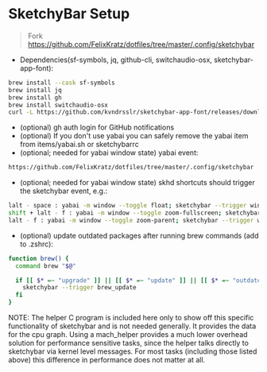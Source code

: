 # SketchyBar Setup

> Fork https://github.com/FelixKratz/dotfiles/tree/master/.config/sketchybar

- Dependencies(sf-symbols, jq, github-cli, switchaudio-osx, sketchybar-app-font):

```sh
brew install --cask sf-symbols
brew install jq
brew install gh
brew install switchaudio-osx
curl -L https://github.com/kvndrsslr/sketchybar-app-font/releases/download/v1.0.16/sketchybar-app-font.ttf -o $HOME/Library/Fonts/sketchybar-app-font.ttf
```

- (optional) gh auth login for GitHub notifications
- (optional) If you don't use yabai you can safely remove the yabai item from items/yabai.sh or sketchybarrc
- (optional; needed for yabai window state) yabai event:

```sh
https://github.com/FelixKratz/dotfiles/tree/master/.config/sketchybar
```

- (optional; needed for yabai window state) skhd shortcuts should trigger the sketchybar event, e.g.:

```sh
lalt - space : yabai -m window --toggle float; sketchybar --trigger window_focus
shift + lalt - f : yabai -m window --toggle zoom-fullscreen; sketchybar --trigger window_focus
lalt - f : yabai -m window --toggle zoom-parent; sketchybar --trigger window_focus
```

- (optional) update outdated packages after running brew commands (add to .zshrc):

```sh
function brew() {
  command brew "$@" 

  if [[ $* =~ "upgrade" ]] || [[ $* =~ "update" ]] || [[ $* =~ "outdated" ]]; then
    sketchybar --trigger brew_update
  fi
}
```

NOTE: The helper C program is included here only to show off this specific functionality of sketchybar and is not needed generally. It provides the data for the cpu graph. Using a mach_helper provides a much lower overhead solution for performance sensitive tasks, since the helper talks directly to sketchybar via kernel level messages. For most tasks (including those listed above) this difference in performance does not matter at all.
